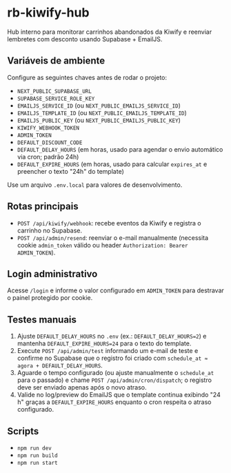 # rb-kiwify-hub

Hub interno para monitorar carrinhos abandonados da Kiwify e reenviar lembretes com desconto usando Supabase + EmailJS.

## Variáveis de ambiente
Configure as seguintes chaves antes de rodar o projeto:

- `NEXT_PUBLIC_SUPABASE_URL`
- `SUPABASE_SERVICE_ROLE_KEY`
- `EMAILJS_SERVICE_ID` (ou `NEXT_PUBLIC_EMAILJS_SERVICE_ID`)
- `EMAILJS_TEMPLATE_ID` (ou `NEXT_PUBLIC_EMAILJS_TEMPLATE_ID`)
- `EMAILJS_PUBLIC_KEY` (ou `NEXT_PUBLIC_EMAILJS_PUBLIC_KEY`)
- `KIWIFY_WEBHOOK_TOKEN`
- `ADMIN_TOKEN`
- `DEFAULT_DISCOUNT_CODE`
- `DEFAULT_DELAY_HOURS` (em horas, usado para agendar o envio automático via cron; padrão 24h)
- `DEFAULT_EXPIRE_HOURS` (em horas, usado para calcular `expires_at` e preencher o texto "24h" do template)

Use um arquivo `.env.local` para valores de desenvolvimento.

## Rotas principais
- `POST /api/kiwify/webhook`: recebe eventos da Kiwify e registra o carrinho no Supabase.
- `POST /api/admin/resend`: reenviar o e-mail manualmente (necessita cookie `admin_token` válido ou header `Authorization: Bearer ADMIN_TOKEN`).

## Login administrativo
Acesse `/login` e informe o valor configurado em `ADMIN_TOKEN` para destravar o painel protegido por cookie.

## Testes manuais
1. Ajuste `DEFAULT_DELAY_HOURS` no `.env` (ex.: `DEFAULT_DELAY_HOURS=2`) e mantenha `DEFAULT_EXPIRE_HOURS=24` para o texto do template.
2. Execute `POST /api/admin/test` informando um e-mail de teste e confirme no Supabase que o registro foi criado com `schedule_at ≈ agora + DEFAULT_DELAY_HOURS`.
3. Aguarde o tempo configurado (ou ajuste manualmente o `schedule_at` para o passado) e chame `POST /api/admin/cron/dispatch`; o registro deve ser enviado apenas após o novo atraso.
4. Valide no log/preview do EmailJS que o template continua exibindo "24 h" graças a `DEFAULT_EXPIRE_HOURS` enquanto o cron respeita o atraso configurado.

## Scripts
- `npm run dev`
- `npm run build`
- `npm run start`
